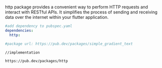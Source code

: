 http package provides a convenient way to perform HTTP requests and interact with RESTful APIs.
It simplifies the process of sending and receiving data over the internet within your flutter application.

```yaml
#add dependency to pubspec.yaml
dependencies:
  http: 

#package url: https://pub.dev/packages/simple_gradient_text
```

```
//implementation

https://pub.dev/packages/http
```